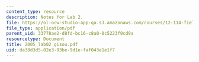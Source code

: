 ```yaml
---
content_type: resource
description: Notes for Lab 2.
file: https://ol-ocw-studio-app-qa.s3.amazonaws.com/courses/12-114-field-geology-i-fall-2005/da38d3d502e393be9d1efaf043e1e1f7_2005_lab02_gisou.pdf
file_type: application/pdf
parent_uid: 33778ae2-d8fd-bc16-c8a0-0c5223f9cd9a
resourcetype: Document
title: 2005_lab02_gisou.pdf
uid: da38d3d5-02e3-93be-9d1e-faf043e1e1f7
---
```

